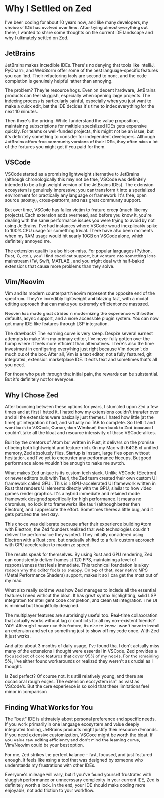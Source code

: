 # Why I Settled on Zed

I've been coding for about 10 years now, and like many developers, my choice of IDE has evolved over time. After trying almost everything out there, I wanted to share some thoughts on the current IDE landscape and why I ultimately settled on Zed.

## JetBrains

JetBrains makes incredible IDEs. There's no denying that tools like IntelliJ, PyCharm, and WebStorm offer some of the best language-specific features you can find. Their refactoring tools are second to none, and the code completion is genuinely helpful rather than annoying.

The problem? They're resource hogs. Even on decent hardware, JetBrains products can feel sluggish, especially when opening large projects. The indexing process is particularly painful, especially when you just want to make a quick edit, but the IDE decides it's time to index everything for the next 10 minutes.

Then there's the pricing. While I understand the value proposition, maintaining subscriptions for multiple specialized IDEs gets expensive quickly. For teams or well-funded projects, this might not be an issue, but it's definitely something to consider for independent developers. Although JetBrains offers free community versions of their IDEs, they often miss a lot of the features you might get if you paid for them.

## VSCode

VSCode started as a promising lightweight alternative to JetBrains (although chronologically this may not be true, VSCode was definitely intended to be a lightweight version of the JetBrains IDEs). The extension ecosystem is genuinely impressive; you can transform it into a specialized environment for practically any language or framework. It's free, open source (mostly), cross-platform, and has great community support.

But over time, VSCode has fallen victim to feature creep (much like my projects). Each extension adds overhead, and before you know it, you're dealing with the same performance issues you were trying to avoid by not using JetBrains. I've had instances where VSCode would inexplicably spike to 100% CPU usage for something trivial. There have also been moments when my RAM usage would hit nearly 10GB on VSCode alone, which definitely annoyed me.

The extension quality is also hit-or-miss. For popular languages (Python, Rust, C, etc.), you'll find excellent support, but venture into something less mainstream (F#, Swift, MATLAB), and you might deal with half-baked extensions that cause more problems than they solve.

## Vim/Neovim

Vim and its modern counterpart Neovim represent the opposite end of the spectrum. They're incredibly lightweight and blazing fast, with a modal editing approach that can make you extremely efficient once mastered.

Neovim has made great strides in modernizing the experience with better defaults, async support, and a more accessible plugin system. You can now get many IDE-like features through LSP integration.

The drawback? The learning curve is very steep. Despite several earnest attempts to make Vim my primary editor, I've never fully gotten over the hump where it feels more efficient than alternatives. There's also the time investment in configuring everything just right because Vim doesn't do much out of the box. After all, Vim is a text editor, not a fully featured, git integrated, extension marketplace IDE. It edits text and sometimes that's all you need.

For those who push through that initial pain, the rewards can be substantial. But it's definitely not for everyone.

## Why I Chose Zed

After bouncing between these options for years, I stumbled upon Zed a few times and at first I hated it. I hated how my extensions couldn't transfer over and all the extensions were basically just themes. I hated how little (at the time) git integration it had, and virtually no TAB to complete. So I left it and went back to VSCode, Cursor, then Windsurf, then back to Zed because I couldn't take all the bloat and resource intensivity of those VSCode-alikes. 

Built by the creators of Atom but written in Rust, it delivers on the promise of being both lightweight and feature-rich. On my Mac with 64GB of unified memory, Zed absolutely flies. Startup is instant, large files open without hesitation, and I've yet to encounter any performance hiccups. But good performance alone wouldn't be enough to make me switch.

What makes Zed unique is its custom tech stack. Unlike VSCode (Electron) or newer editors built with Tauri, the Zed team created their own custom UI framework called GPUI. This is a GPU-accelerated UI framework written in Rust that renders UI elements directly with the GPU, similar to how video games render graphics. It's a hybrid immediate and retained mode framework designed specifically for high performance. It means no chromium, no lock in to frameworks like tauri (although better then Electron), and I appreciate the effort. Sometimes theres a little bug, and it gets patched the next day.

This choice was deliberate because after their experience building Atom with Electron, the Zed founders realized that web technologies couldn't deliver the performance they wanted. They initially considered using Electron with a Rust core, but gradually shifted to a fully custom approach with GPU acceleration to maximize speed.

The results speak for themselves. By using Rust and GPU rendering, Zed can consistently deliver frames at 120 FPS, maintaining a level of responsiveness that feels immediate. This technical foundation is a key reason why the editor feels so snappy. On top of that, near native MPS (Metal Performance Shaders) support, makes it so I can get the most out of my mac.

What also really sold me was how Zed manages to include all the essential features I need without the bloat. It has great syntax highlighting, solid LSP integration for intelligent code completion, and clean Git integration. The UI is minimal but thoughtfully designed.

The multiplayer features are surprisingly useful too. Real-time collaboration that actually works without lag or conflicts for all my non-existent friends? YAY! Although I never use this feature, its nice to know I won't have to install an extension and set up something just to show off my code once. With Zed it just works.

And after about 3 months of daily usage, I've found that I don't actually miss many of the extensions I thought were essential in VSCode. Zed provides a focused set of core features that cover 95% of my needs. For the remaining 5%, I've either found workarounds or realized they weren't as crucial as I thought.

Is Zed perfect? Of course not. It's still relatively young, and there are occasional rough edges. The extension ecosystem isn't as vast as VSCode's. But the core experience is so solid that these limitations feel minor in comparison.

## Finding What Works for You

The "best" IDE is ultimately about personal preference and specific needs. If you work primarily in one language ecosystem and value deeply integrated tooling, JetBrains products might justify their resource demands. If you need extensive customization, VSCode might be worth the bloat. If you value raw editing efficiency and don't mind the learning curve, Vim/Neovim could be your best option.

For me, Zed strikes the perfect balance – fast, focused, and just featured enough. It feels like using a tool that was designed by someone who understands my frustrations with other IDEs.

Everyone's mileage will vary, but if you've found yourself frustrated with sluggish performance or unnecessary complexity in your current IDE, Zed is definitely worth a look. In the end, your IDE should make coding more enjoyable, not add friction to your workflow.
